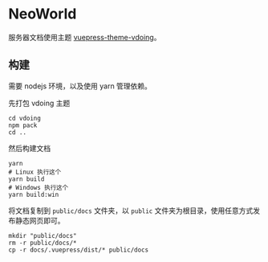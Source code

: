 # NeoWorld

服务器文档使用主题 [vuepress-theme-vdoing](https://github.com/xugaoyi/vuepress-theme-vdoing)。

## 构建

需要 nodejs 环境，以及使用 yarn 管理依赖。

先打包 vdoing 主题

```shell
cd vdoing
npm pack
cd ..
```
然后构建文档
```shell
yarn
# Linux 执行这个
yarn build
# Windows 执行这个
yarn build:win
```
将文档复制到 `public/docs` 文件夹，以 `public` 文件夹为根目录，使用任意方式发布静态网页即可。
```shell
mkdir "public/docs"
rm -r public/docs/*
cp -r docs/.vuepress/dist/* public/docs
```
